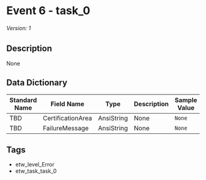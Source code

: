 # Event 6 - task_0
###### Version: 1

## Description
None

## Data Dictionary
|Standard Name|Field Name|Type|Description|Sample Value|
|---|---|---|---|---|
|TBD|CertificationArea|AnsiString|None|`None`|
|TBD|FailureMessage|AnsiString|None|`None`|

## Tags
* etw_level_Error
* etw_task_task_0